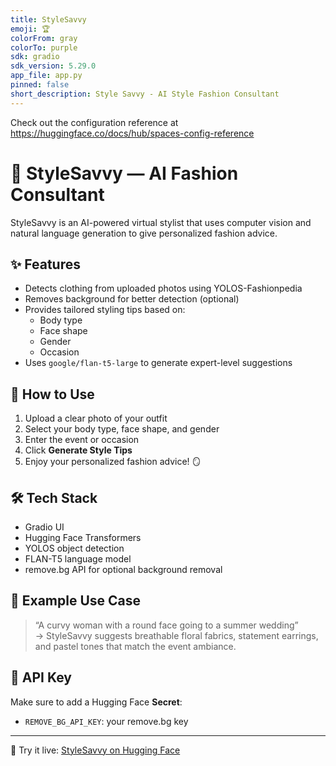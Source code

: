 ```yaml
---
title: StyleSavvy
emoji: 🏆
colorFrom: gray
colorTo: purple
sdk: gradio
sdk_version: 5.29.0
app_file: app.py
pinned: false
short_description: Style Savvy - AI Style Fashion Consultant
---
```


Check out the configuration reference at https://huggingface.co/docs/hub/spaces-config-reference

# 👗 StyleSavvy — AI Fashion Consultant

StyleSavvy is an AI-powered virtual stylist that uses computer vision and natural language generation to give personalized fashion advice.

## ✨ Features
- Detects clothing from uploaded photos using YOLOS-Fashionpedia
- Removes background for better detection (optional)
- Provides tailored styling tips based on:
  - Body type
  - Face shape
  - Gender
  - Occasion
- Uses `google/flan-t5-large` to generate expert-level suggestions

## 📸 How to Use
1. Upload a clear photo of your outfit
2. Select your body type, face shape, and gender
3. Enter the event or occasion
4. Click **Generate Style Tips**
5. Enjoy your personalized fashion advice! 🪞

## 🛠️ Tech Stack
- Gradio UI
- Hugging Face Transformers
- YOLOS object detection
- FLAN-T5 language model
- remove.bg API for optional background removal

## 🧠 Example Use Case
> “A curvy woman with a round face going to a summer wedding”  
> → StyleSavvy suggests breathable floral fabrics, statement earrings, and pastel tones that match the event ambiance.

## 🔐 API Key
Make sure to add a Hugging Face **Secret**:
- `REMOVE_BG_API_KEY`: your remove.bg key

---

🚀 Try it live: [StyleSavvy on Hugging Face](https://huggingface.co/spaces/Munazz/StyleSavvy)
